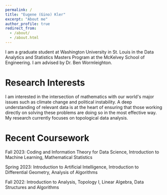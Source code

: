 ```yaml
---
permalink: /
title: "Eugene (Gino) Kler"
excerpt: "About me"
author_profile: true
redirect_from: 
  - /about/
  - /about.html
---
```


I am a graduate student at Washington University in St. Louis in the Data Analytics and Statistics Masters Program at the McKelvey School of Engineering. I am advised by Dr. Ben Wormleighton.

Research Interests
======
I am interested in the intersection of mathematics with our world's major issues such as climate change and political instability. A deep understanding of relevant data is at the heart of ensuring that those working directly on solving these problems are doing so in the most effective way. My research currently focuses on topological data analysis.

Recent Coursework
======
Fall 2023: Coding and Information Theory for Data Science, Introduction to Machine Learning, Mathematical Statistics

Spring 2023: Introduction to Artificial Intelligence, Introduction to Differential Geometry, Analysis of Algorithms 

Fall 2022: Introduction to Analysis, Topology I, Linear Algebra, Data Structures and Algorithms

